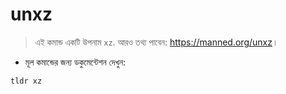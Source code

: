 # unxz

> এই কমান্ড একটি উপনাম `xz`.
> আরও তথ্য পাবেন: <https://manned.org/unxz>।

- মূল কমান্ডের জন্য ডকুমেন্টেশন দেখুন:

`tldr xz`
